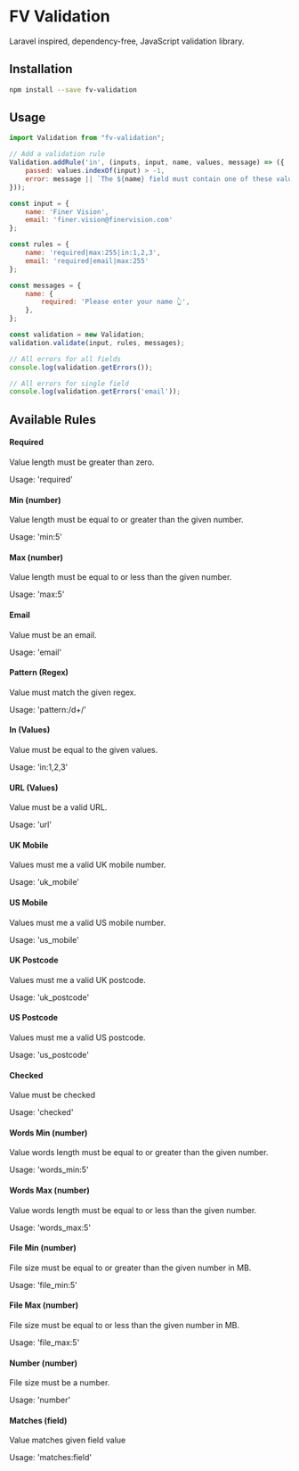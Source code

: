 # FV Validation

Laravel inspired, dependency-free, JavaScript validation library.

## Installation

```bash
npm install --save fv-validation
```

## Usage

```js
import Validation from "fv-validation";

// Add a validation rule
Validation.addRule('in', (inputs, input, name, values, message) => ({
    passed: values.indexOf(input) > -1,
    error: message || `The ${name} field must contain one of these values ${values.join(',')}`
}));

const input = {
    name: 'Finer Vision',
    email: 'finer.vision@finervision.com'
};

const rules = {
    name: 'required|max:255|in:1,2,3',
    email: 'required|email|max:255'
};

const messages = {
    name: {
        required: 'Please enter your name 👆',
    },
};

const validation = new Validation;
validation.validate(input, rules, messages);

// All errors for all fields
console.log(validation.getErrors());

// All errors for single field
console.log(validation.getErrors('email'));
```

## Available Rules

#### Required
Value length must be greater than zero.

Usage: 'required'

#### Min (number)
Value length must be equal to or greater than the given number.

Usage: 'min:5'

#### Max (number)
Value length must be equal to or less than the given number.

Usage: 'max:5'

#### Email
Value must be an email.

Usage: 'email'

#### Pattern (Regex)
Value must match the given regex.

Usage: 'pattern:/d+/'

#### In (Values)
Value must be equal to the given values.

Usage: 'in:1,2,3'

#### URL (Values)
Value must be a valid URL.

Usage: 'url'

#### UK Mobile
Values must me a valid UK mobile number.

Usage: 'uk_mobile'

#### US Mobile
Values must me a valid US mobile number.

Usage: 'us_mobile'

#### UK Postcode
Values must me a valid UK postcode.

Usage: 'uk_postcode'

#### US Postcode
Values must me a valid US postcode.

Usage: 'us_postcode'

#### Checked
Value must be checked

Usage: 'checked'

#### Words Min (number)
Value words length must be equal to or greater than the given number.

Usage: 'words_min:5'

#### Words Max (number)
Value words length must be equal to or less than the given number.

Usage: 'words_max:5'

#### File Min (number)
File size must be equal to or greater than the given number in MB.

Usage: 'file_min:5'

#### File Max (number)
File size must be equal to or less than the given number in MB.

Usage: 'file_max:5'

#### Number (number)
File size must be a number.

Usage: 'number'

#### Matches (field)
Value matches given field value

Usage: 'matches:field'

